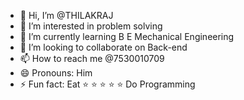 - 👋 Hi, I’m @THILAKRAJ
- 👀 I’m interested in problem solving 
- 🌱 I’m currently learning B E Mechanical Engineering 
- 💞️ I’m looking to collaborate on Back-end 
- 📫 How to reach me @7530010709
- 😄 Pronouns: Him
- ⚡ Fun fact: Eat ⭐ ⭐ ⭐ ⭐ ⭐ Do Programming 

<!---
THILAKRAJ-4/THILAKRAJ-4 is a ✨ special ✨ repository because its `README.md` (this file) appears on your GitHub profile.
You can click the Preview link to take a look at your changes.
--->
